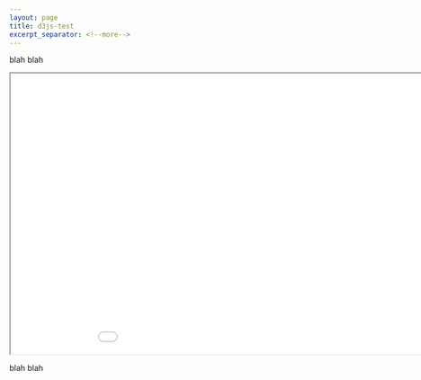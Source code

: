 ```yaml
---
layout: page 
title: d3js-test
excerpt_separator: <!--more-->
---
```


blah blah
<!--more-->  

<div class="index">
    <iframe sandbox="allow-popups allow-scripts allow-forms allow-same-origin" src="mycomponent.html" marginwidth="0" marginheight="0" style="height:500px; width:1000px" scrolling="no"></iframe>
  </div>

blah blah
